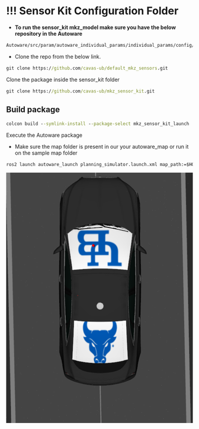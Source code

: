



# !!! Sensor Kit Configuration Folder

* **To run the sensor_kit mkz_model make sure you have the below repository in the Autoware**

```cmd
Autoware/src/param/autoware_individual_params/individual_params/config/default/mkz_sensor_kit
```



* Clone the repo from the below link.

```cmd
git clone https://github.com/cavas-ub/default_mkz_sensors.git
```



Clone the package inside the  sensor_kit folder 

```cmd
git clone https://github.com/cavas-ub/mkz_sensor_kit.git
```



## Build package

```cmd
colcon build --symlink-install --package-select mkz_sensor_kit_launch
```

Execute the Autoware package

* Make sure the map folder is present in our your autoware_map or run it on the sample map folder

```cmd
ros2 launch autoware_launch planning_simulator.launch.xml map_path:=$HOME/autoware_map/service_road_inner_loop/ vehicle_model:=mkz_vehicle sensor_model:=mkz_sensor_kit launch_vehicle_interface:=true

```



![](mkz_with_sensors.png)
